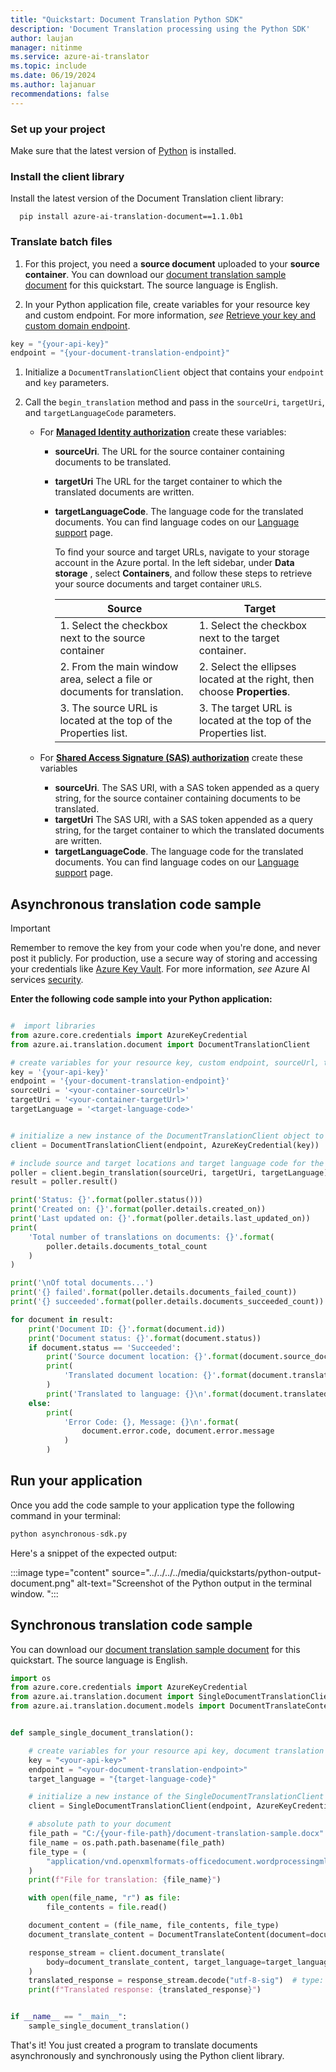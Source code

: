 ```yaml
---
title: "Quickstart: Document Translation Python SDK"
description: 'Document Translation processing using the Python SDK'
author: laujan
manager: nitinme
ms.service: azure-ai-translator
ms.topic: include
ms.date: 06/19/2024
ms.author: lajanuar
recommendations: false
---
```


<!-- markdownlint-disable MD051 -->

### Set up your project

Make sure that the latest version of [Python](https://www.python.org/downloads/) is installed.

### Install the client library

Install the latest version of the Document Translation client library:

```console
  pip install azure-ai-translation-document==1.1.0b1
```

### Translate batch files

1. For this project, you need a **source document** uploaded to your **source container**. You can download our [document translation sample document](https://raw.githubusercontent.com/Azure-Samples/cognitive-services-REST-api-samples/master/curl/Translator/document-translation-sample.pdf) for this quickstart. The source language is English.

1. In your Python application file, create variables for your resource key and custom endpoint. For more information, *see* [Retrieve your key and custom domain endpoint](../../../how-to-guides/use-rest-api-programmatically.md#retrieve-your-key-and-custom-domain-endpoint).

  ```python
  key = "{your-api-key}"
  endpoint = "{your-document-translation-endpoint}"

  ```

1. Initialize a `DocumentTranslationClient` object that contains your `endpoint` and `key` parameters.

1. Call the `begin_translation` method and pass in the `sourceUri`, `targetUri`, and `targetLanguageCode` parameters.

    * For [**Managed Identity authorization**](../../../how-to-guides/create-use-managed-identities.md) create these variables:

      * **sourceUri**. The URL for the source container containing documents to be translated.
      * **targetUri** The URL for the target container to which the translated documents are written.
      * **targetLanguageCode**. The language code for the translated documents. You can find language codes on our [Language support](../../../../language-support.md) page.

        To find your source and target URLs, navigate to your storage account in the Azure portal. In the left sidebar, under  **Data storage** , select **Containers**, and follow these steps to retrieve your source documents and target container `URLS`.

          |Source|Target|
          |------|-------|
          |1. Select the checkbox next to the source container|1. Select the checkbox next to the target container.|
          | 2. From the main window area, select a file or documents for translation.| 2. Select the ellipses located at the right, then choose **Properties**.|
          | 3. The source URL is located at the top of the Properties list.|3. The target URL is located at the top of the Properties list.|

    * For [**Shared Access Signature (SAS) authorization**](../../../how-to-guides/create-sas-tokens.md) create these variables

      * **sourceUri**. The SAS URI, with a SAS token appended as a query string, for the source container containing documents to be translated.
      * **targetUri** The SAS URI, with a SAS token appended as a query string, for the target container to which the translated documents are written.
      * **targetLanguageCode**. The language code for the translated documents. You can find language codes on our [Language support](../../../../language-support.md) page.

## Asynchronous translation code sample

> [!IMPORTANT]
> Remember to remove the key from your code when you're done, and never post it publicly. For production, use a secure way of storing and accessing your credentials like [Azure Key Vault](/azure/key-vault/general/overview). For more information, *see* Azure AI services [security](../../../../../../ai-services/security-features.md).

**Enter the following code sample into your Python application:**

```python

#  import libraries
from azure.core.credentials import AzureKeyCredential
from azure.ai.translation.document import DocumentTranslationClient

# create variables for your resource key, custom endpoint, sourceUrl, targetUrl, and targetLanguage
key = '{your-api-key}'
endpoint = '{your-document-translation-endpoint}'
sourceUri = '<your-container-sourceUrl>'
targetUri = '<your-container-targetUrl>'
targetLanguage = '<target-language-code>'


# initialize a new instance of the DocumentTranslationClient object to interact with the asynchronous Document Translation feature
client = DocumentTranslationClient(endpoint, AzureKeyCredential(key))

# include source and target locations and target language code for the begin translation operation
poller = client.begin_translation(sourceUri, targetUri, targetLanguage)
result = poller.result()

print('Status: {}'.format(poller.status()))
print('Created on: {}'.format(poller.details.created_on))
print('Last updated on: {}'.format(poller.details.last_updated_on))
print(
    'Total number of translations on documents: {}'.format(
        poller.details.documents_total_count
    )
)

print('\nOf total documents...')
print('{} failed'.format(poller.details.documents_failed_count))
print('{} succeeded'.format(poller.details.documents_succeeded_count))

for document in result:
    print('Document ID: {}'.format(document.id))
    print('Document status: {}'.format(document.status))
    if document.status == 'Succeeded':
        print('Source document location: {}'.format(document.source_document_url))
        print(
            'Translated document location: {}'.format(document.translated_document_url)
        )
        print('Translated to language: {}\n'.format(document.translated_to))
    else:
        print(
            'Error Code: {}, Message: {}\n'.format(
                document.error.code, document.error.message
            )
        )
```

## Run your application

Once you add the code sample to your application type the following command in your terminal:

  ```python
  python asynchronous-sdk.py
  ```

Here's a snippet of the expected output:

  :::image type="content" source="../../../../media/quickstarts/python-output-document.png" alt-text="Screenshot of the Python output in the terminal window. ":::

## Synchronous translation code sample

You can download our [document translation sample document](https://raw.githubusercontent.com/Azure-Samples/cognitive-services-REST-api-samples/master/curl/Translator/document-translation-sample.docx) for this quickstart. The source language is English.

```python
import os
from azure.core.credentials import AzureKeyCredential
from azure.ai.translation.document import SingleDocumentTranslationClient
from azure.ai.translation.document.models import DocumentTranslateContent


def sample_single_document_translation():

    # create variables for your resource api key, document translation endpoint, and target language
    key = "<your-api-key>"
    endpoint = "<your-document-translation-endpoint>"
    target_language = "{target-language-code}"

    # initialize a new instance of the SingleDocumentTranslationClient object to interact with the synchronous Document Translation feature
    client = SingleDocumentTranslationClient(endpoint, AzureKeyCredential(key))

    # absolute path to your document
    file_path = "C:/{your-file-path}/document-translation-sample.docx"
    file_name = os.path.path.basename(file_path)
    file_type = (
        "application/vnd.openxmlformats-officedocument.wordprocessingml.document"
    )
    print(f"File for translation: {file_name}")

    with open(file_name, "r") as file:
        file_contents = file.read()

    document_content = (file_name, file_contents, file_type)
    document_translate_content = DocumentTranslateContent(document=document_content)

    response_stream = client.document_translate(
        body=document_translate_content, target_language=target_language
    )
    translated_response = response_stream.decode("utf-8-sig")  # type: ignore[attr-defined]
    print(f"Translated response: {translated_response}")


if __name__ == "__main__":
    sample_single_document_translation()


```

That's it! You just created a program to translate documents asynchronously and synchronously using the Python client library.
